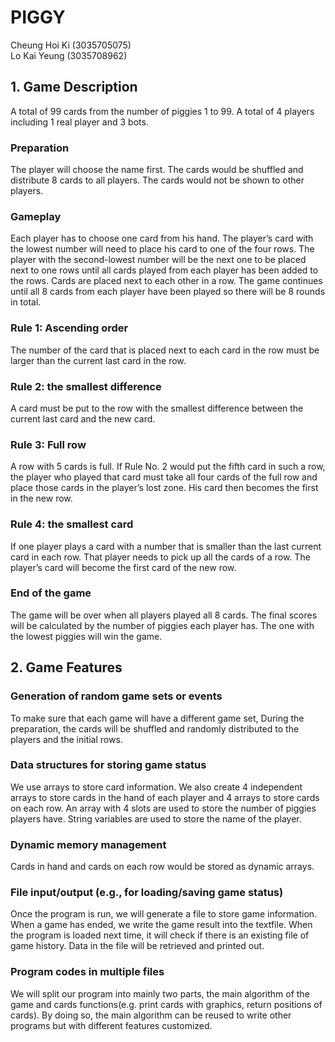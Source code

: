 # PIGGY
 
 
Cheung Hoi Ki (3035705075) <br/>
Lo Kai Yeung (3035708962)
 
 
 
## 1. Game Description
 
A total of 99 cards from the number of piggies 1 to 99. A total of 4 players including 1 real player and 3 bots. 
 
 
### Preparation
 
The player will choose the name first. The cards would be shuffled and distribute 8 cards to all players. The cards would not be shown to other players.
 
 
### Gameplay
 
Each player has to choose one card from his hand. The player’s card with the lowest number will need to place his card to one of the four rows. The player with the second-lowest number will be the next one to be placed next to one rows until all cards played from each player has been added to the rows. Cards are placed next to each other in a row. The game continues until all 8 cards from each player have been played so there will be 8 rounds in total.
 
 
### Rule 1: Ascending order
 
The number of the card that is placed next to each card in the row must be larger than the current last card in the row.
 
 
### Rule  2: the smallest difference
 
A card must be put to the row with the smallest difference between the current last card and the new card.
 
### Rule  3: Full row
 
A row with 5 cards is full. If Rule No. 2 would put the fifth card in such a row, the player who played that card must take all four cards of the full row and place those cards in the player’s lost zone. His card then becomes the first in the new row.
 
 
### Rule 4: the smallest card
 
If one player plays a card with a number that is smaller than the last current card in each row. That player needs to pick up all the cards of a row. The player’s card will become the first card of the new row.
 
 
### End of the game
 
The game will be over when all players played all 8 cards. The final scores will be calculated by the number of piggies each player has. The one with the lowest piggies will win the game.



## 2. Game Features

### Generation of random game sets or events
To make sure that each game will have a different game set, During the preparation, the cards will be shuffled and randomly distributed to the players and the initial rows.
 
### Data structures for storing game status
We use arrays to store card information. We also create 4 independent arrays to store cards in the hand of each player and 4 arrays to store cards on each row. An array with 4 slots are used to store the number of piggies players have. String variables are used to store the name of the player.


### Dynamic memory management
Cards in hand and cards on each row would be stored as dynamic arrays.
 
 
### File input/output (e.g., for loading/saving game status)
Once the program is run, we will generate a file to store game information. When a game has ended, we write the game result into the textfile. When the program is loaded next time, it will check if there is an existing file of game history. Data in the file will be retrieved and printed out.
 
 
### Program codes in multiple files
We will split our program into mainly two parts, the main algorithm of the game and cards functions(e.g. print cards with graphics, return positions of cards). By doing so, the main algorithm can be reused to write other programs but with different features customized. 

